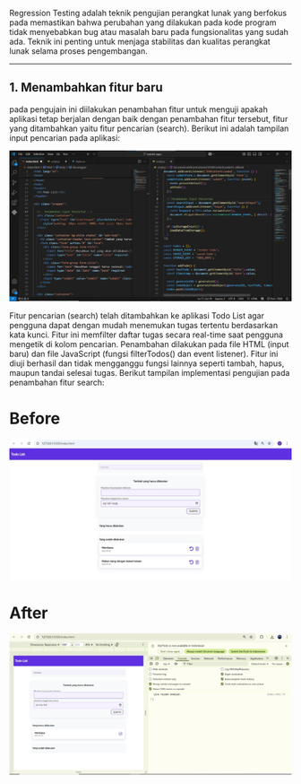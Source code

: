 Regression Testing adalah teknik pengujian perangkat lunak yang berfokus pada
memastikan bahwa perubahan yang dilakukan pada kode program tidak
menyebabkan bug atau masalah baru pada fungsionalitas yang sudah ada. Teknik ini
penting untuk menjaga stabilitas dan kualitas perangkat lunak selama proses
pengembangan.

---

## 1. Menambahkan fitur baru
pada pengujain ini diilakukan penambahan fitur untuk menguji apakah aplikasi tetap berjalan dengan baik dengan penambahan fitur tersebut, fitur yang ditambahkan yaitu fitur pencarian (search).
Berikut ini adalah tampilan input pencarian pada aplikasi:

![Input Pencarian](input%20pencarian%20code.png)

Fitur pencarian (search) telah ditambahkan ke aplikasi Todo List agar pengguna dapat dengan mudah menemukan tugas tertentu berdasarkan kata kunci. Fitur ini memfilter daftar tugas secara real-time saat pengguna mengetik di kolom pencarian. Penambahan dilakukan pada file HTML (input baru) dan file JavaScript (fungsi filterTodos() dan event listener). Fitur ini diuji berhasil dan tidak mengganggu fungsi lainnya seperti tambah, hapus, maupun tandai selesai tugas.
Berikut tampilan implementasi pengujian pada penambahan fitur search:
# Before
![before](image1.png)

# After
![after](image2.png)




